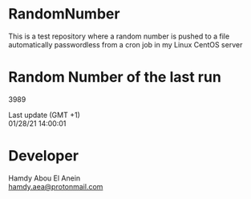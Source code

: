 # RandomNumber    
This is a test repository where a random number is pushed to a file automatically passwordless from a cron job in my Linux CentOS server    
# Random Number of the last run   
3989
      
Last update (GMT +1)    
01/28/21 14:00:01
# Developer    
Hamdy Abou El Anein   
hamdy.aea@protonmail.com
